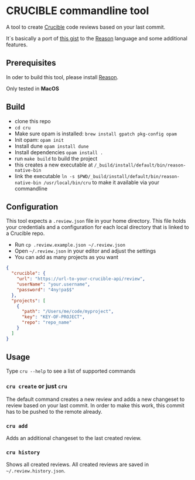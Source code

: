 # CRUCIBLE commandline tool

A tool to create [Crucible](https://de.atlassian.com/software/crucible) code reviews based on your last commit.

It´s basically a port of [this gist](https://gist.github.com/evant/8937831) to the [Reason](https://reasonml.github.io/) language and some additional features.

## Prerequisites

In oder to build this tool, please install [Reason](https://reasonml.github.io/).

Only tested in **MacOS**

## Build

- clone this repo
- `cd cru`
- Make sure opam is installed: `brew install gpatch pkg-config opam`
- Init opam: `opam init`
- Install dune `opam install dune`
- Install dependencies `opam install .`
- run `make build` to build the project
- this creates a new executable at `/_build/install/default/bin/reason-native-bin`
- link the executable `ln -s $PWD/_build/install/default/bin/reason-native-bin /usr/local/bin/cru` to make it available via your commandline

## Configuration

This tool expects a `.review.json` file in your home directory. This file holds your credentials and a configuration for each local directory that is linked to a Crucible repo.

- Run `cp .review.example.json ~/.review.json`
- Open `~/.review.json` in your editor and adjust the settings
- You can add as many projects as you want

```json
{
  "crucible": {
    "url": "https://url-to-your-crucible-api/review",
    "userName": "your.username",
    "password": "4ny!pa$$"
  },
  "projects": [
    {
      "path": "/Users/me/code/myproject",
      "key": "KEY-OF-PROJECT",
      "repo": "repo_name"
    }
  ]
}
```

## Usage

Type `cru --help` to see a list of supported commands

### `cru create` or just `cru`

The default command creates a new review and adds a new changeset to review based on your last commit. In order to make this work, this commit has to be pushed to the remote already.

### `cru add`

Adds an additional changeset to the last created review.

### `cru history`

Shows all created reviews. All created reviews are saved in `~/.review.history.json`.
